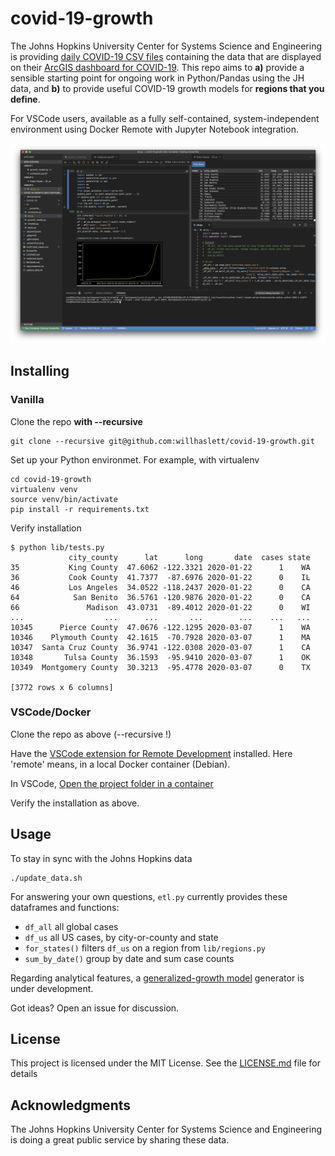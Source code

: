 # covid-19-growth

The Johns Hopkins University Center for Systems Science and Engineering is providing
[daily COVID-19 CSV files](https://github.com/CSSEGISandData/COVID-19) containing the data that are
displayed on their
[ArcGIS dashboard for COVID-19](https://gisanddata.maps.arcgis.com/apps/opsdashboard/index.html#/bda7594740fd40299423467b48e9ecf6).
This repo aims to **a)** provide a sensible starting point for ongoing work in Python/Pandas using
the JH data, and **b)** to provide useful COVID-19 growth models for **regions that you define**.

For VSCode users, available as a fully self-contained, system-independent environment using Docker Remote with Jupyter Notebook integration.

![Screenshot](.screenshot.png)

## Installing
### Vanilla

Clone the repo **with --recursive**
```
git clone --recursive git@github.com:willhaslett/covid-19-growth.git
```

Set up your Python environmet. For example, with virtualenv
```
cd covid-19-growth
virtualenv venv
source venv/bin/activate
pip install -r requirements.txt
```
Verify installation
```
$ python lib/tests.py
             city_county      lat      long       date  cases state
35           King County  47.6062 -122.3321 2020-01-22      1    WA
36           Cook County  41.7377  -87.6976 2020-01-22      0    IL
46           Los Angeles  34.0522 -118.2437 2020-01-22      0    CA
64            San Benito  36.5761 -120.9876 2020-01-22      0    CA
66               Madison  43.0731  -89.4012 2020-01-22      0    WI
...                  ...      ...       ...        ...    ...   ...
10345      Pierce County  47.0676 -122.1295 2020-03-07      1    WA
10346    Plymouth County  42.1615  -70.7928 2020-03-07      1    MA
10347  Santa Cruz County  36.9741 -122.0308 2020-03-07      1    CA
10348       Tulsa County  36.1593  -95.9410 2020-03-07      1    OK
10349  Montgomery County  30.3213  -95.4778 2020-03-07      0    TX

[3772 rows x 6 columns]
```

### VSCode/Docker

Clone the repo as above (--recursive !)

Have the [VSCode extension for Remote Development](https://marketplace.visualstudio.com/items?itemName=ms-vscode-remote.vscode-remote-extensionpack) installed. Here 'remote' means, in a local Docker container (Debian).

In VSCode, [Open the project folder in a container](https://code.visualstudio.com/docs/remote/containers#_quick-start-open-an-existing-folder-in-a-container)

Verify the installation as above.

## Usage

To stay in sync with the Johns Hopkins data
```
./update_data.sh
```

For answering your own questions, `etl.py` currently provides these dataframes and functions:
* `df_all` all global cases
* `df_us` all US cases, by city-or-county and state
* `for_states()` filters `df_us` on a region from `lib/regions.py`
* `sum_by_date()` group by date and sum case counts 

Regarding analytical features, a [generalized-growth model](https://www.sciencedirect.com/science/article/pii/S1755436516000037)
generator is under development.

Got ideas? Open an issue for discussion.

## License

This project is licensed under the MIT License. See the [LICENSE.md](LICENSE.md) file for details

## Acknowledgments

The Johns Hopkins University Center for Systems Science and Engineering is doing a great public service by sharing these data.
